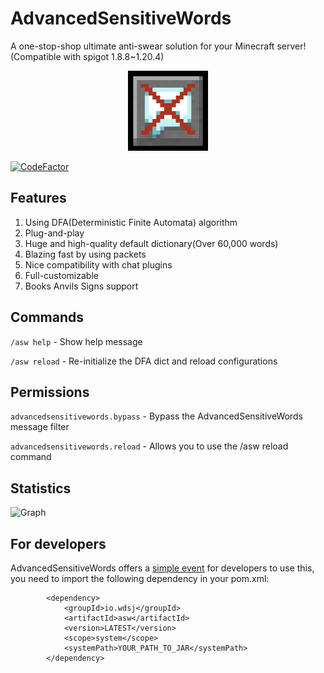 # AdvancedSensitiveWords
A one-stop-shop ultimate anti-swear solution for your Minecraft server!
(Compatible with spigot 1.8.8~1.20.4)
<p align="center">
  <img src="icon.webp" alt="logo" width="128" height="128"/>
</p>

[![CodeFactor](https://www.codefactor.io/repository/github/hahawth/advancedsensitivewords/badge)](https://www.codefactor.io/repository/github/hahawth/advancedsensitivewords)

## Features
1. Using DFA(Deterministic Finite Automata) algorithm
2. Plug-and-play
3. Huge and high-quality default dictionary(Over 60,000 words)
4. Blazing fast by using packets
5. Nice compatibility with chat plugins
6. Full-customizable
7. Books Anvils Signs support

## Commands

`/asw help` - Show help message

`/asw reload` - Re-initialize the DFA dict and reload configurations

## Permissions

`advancedsensitivewords.bypass` - Bypass the AdvancedSensitiveWords message filter

`advancedsensitivewords.reload` - Allows you to use the /asw reload command

## Statistics
![Graph](https://bstats.org/signatures/bukkit/AdvancedSensitiveWords.svg)

## For developers
AdvancedSensitiveWords offers a [simple event](./src/main/java/io/wdsj/asw/event/ASWFilterEvent.java) for developers 
to use this, you need to import the following dependency in your pom.xml:
```
        <dependency>
            <groupId>io.wdsj</groupId>
            <artifactId>asw</artifactId>
            <version>LATEST</version>
            <scope>system</scope>
            <systemPath>YOUR_PATH_TO_JAR</systemPath>
        </dependency>
```


